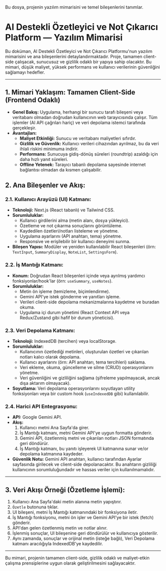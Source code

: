 Bu dosya, projenin yazılım mimarisini ve temel bileşenlerini tanımlar.

# AI Destekli Özetleyici ve Not Çıkarıcı Platform — Yazılım Mimarisi

Bu doküman, AI Destekli Özetleyici ve Not Çıkarıcı Platformu'nun yazılım mimarisini ve ana bileşenlerini detaylandırmaktadır. Proje, tamamen client-side çalışacak, sunucusuz ve gizlilik odaklı bir yapıya sahip olacaktır. Bu mimari, düşük maliyet, yüksek performans ve kullanıcı verilerinin güvenliğini sağlamayı hedefler.

---

## 1. Mimari Yaklaşım: Tamamen Client-Side (Frontend Odaklı)

*   **Genel Bakış:** Uygulama, herhangi bir sunucu tarafı bileşeni veya veritabanı olmadan doğrudan kullanıcının web tarayıcısında çalışır. Tüm işlemler (AI API çağrıları hariç) ve veri depolama istemci tarafında gerçekleşir.
*   **Avantajları:**
    *   **Maliyet Etkinliği:** Sunucu ve veritabanı maliyetleri sıfırdır.
    *   **Gizlilik ve Güvenlik:** Kullanıcı verileri cihazından ayrılmaz, bu da veri ihlali riskini minimuma indirir.
    *   **Performans:** Sunucuya gidiş-dönüş süreleri (roundtrip) azaldığı için daha hızlı yanıt süreleri.
    *   **Offline Yetenek:** Tarayıcı tabanlı depolama sayesinde internet bağlantısı olmadan da kısmen çalışabilir.

## 2. Ana Bileşenler ve Akış:

### 2.1. Kullanıcı Arayüzü (UI) Katmanı:
*   **Teknoloji:** Next.js (React tabanlı) ve Tailwind CSS.
*   **Sorumluluklar:**
    *   Kullanıcı girdilerini alma (metin alanı, dosya yükleyici).
    *   Özetleme ve not çıkarma sonuçlarını görüntüleme.
    *   Kaydedilen özetleri/notları listeleme ve yönetme.
    *   Uygulama ayarlarını (API anahtarı, tema) yönetme.
    *   Responsive ve erişilebilir bir kullanıcı deneyimi sunma.
*   **Bileşen Yapısı:** Modüler ve yeniden kullanılabilir React bileşenleri (örn: `TextInput`, `SummaryDisplay`, `NoteList`, `SettingsForm`).

### 2.2. İş Mantığı Katmanı:
*   **Konum:** Doğrudan React bileşenleri içinde veya ayrılmış yardımcı fonksiyonlar/hook'lar (örn: `useSummary`, `useNotes`).
*   **Sorumluluklar:**
    *   Metin ön işleme (temizleme, biçimlendirme).
    *   Gemini API'ye istek gönderme ve yanıtları işleme.
    *   Verileri client-side depolama mekanizmalarına kaydetme ve buradan okuma.
    *   Uygulama içi durum yönetimi (React Context API veya Redux/Zustand gibi hafif bir durum yöneticisi).

### 2.3. Veri Depolama Katmanı:
*   **Teknoloji:** IndexedDB (tercihen) veya localStorage.
*   **Sorumluluklar:**
    *   Kullanıcının özetlediği metinleri, oluşturulan özetleri ve çıkarılan notları kalıcı olarak depolama.
    *   Kullanıcı ayarlarını (örn: API anahtarı, tema tercihleri) saklama.
    *   Veri ekleme, okuma, güncelleme ve silme (CRUD) operasyonlarını yönetme.
    *   Veri güvenliğini ve gizliliğini sağlama (şifreleme yapılmayacak, ancak dışa aktarım olmayacak).
*   **Soyutlama:** Veri depolama operasyonlarını soyutlayan utility fonksiyonları veya bir custom hook (`useIndexedDB` gibi) kullanılabilir.

### 2.4. Harici API Entegrasyonu:
*   **API:** Google Gemini API.
*   **Akış:**
    1.  Kullanıcı metni Ana Sayfa'da girer.
    2.  İş Mantığı katmanı, metni Gemini API'ye uygun formatta gönderir.
    3.  Gemini API, özetlenmiş metni ve çıkarılan notları JSON formatında geri döndürür.
    4.  İş Mantığı katmanı, bu yanıtı işleyerek UI katmanına sunar ve/or depolama katmanına kaydeder.
*   **Güvenlik Notu:** Gemini API anahtarı, kullanıcı tarafından Ayarlar sayfasında girilecek ve client-side depolanacaktır. Bu anahtarın gizliliği kullanıcının sorumluluğundadır ve hassas veriler için kullanılmamalıdır.

---

## 3. Veri Akışı Örneği (Özetleme İşlemi):

1.  Kullanıcı Ana Sayfa'daki metin alanına metin yapıştırır.
2.  `Özetle` butonuna tıklar.
3.  UI bileşeni, metni İş Mantığı katmanındaki bir fonksiyona iletir.
4.  İş Mantığı fonksiyonu, metni ön işler ve Gemini API'ye bir istek (fetch) gönderir.
5.  API'dan gelen özetlenmiş metin ve notlar alınır.
6.  İşlenmiş sonuçlar, UI bileşenine geri döndürülür ve kullanıcıya gösterilir.
7.  Aynı zamanda, sonuçlar ve orijinal metin (isteğe bağlı), Veri Depolama katmanı aracılığıyla IndexedDB'ye kaydedilir.

---

Bu mimari, projenin tamamen client-side, gizlilik odaklı ve maliyet-etkin çalışma prensiplerine uygun olarak geliştirilmesini sağlayacaktır.